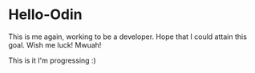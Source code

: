# Hello-Odin

This is me again, working to be a developer. Hope that I could attain this goal. Wish me luck! Mwuah!

This is it I'm progressing :)
